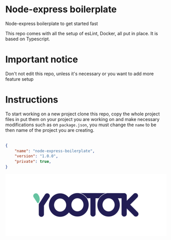 # Node-express boilerplate
Node-express boilerplate to get started fast

This repo comes with all the setup of esLint, Docker, all put in place. It is based on Typescript.

# Important notice

Don't not edit this repo, unless it's necessary or you want to add more feature setup

# Instructions

To start working on a new project clone this repo, copy the whole project files in put them on your project you are working on and make necessary modifications such as on `package.json`, you must change the `name` to be then name of the project you are creating.

```json

{
	"name": "node-express-boilerplate",
	"version": "1.0.0",
	"private": true,
}

```

<p align="center">
  <img src="./assets/yootok-logo.png" alt="Yootok Logo" />
</p>

